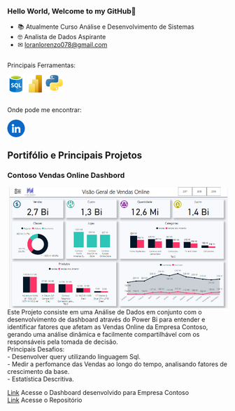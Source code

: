 ### Hello World, Welcome to my GitHub👋
 
- 📚 Atualmente Curso Análise e Desenvolvimento de Sistemas
- 🤓 Analista de Dados Aspirante
- ✉ loranlorenzo078@gmail.com
##
Principais Ferramentas:
<div style="display: inline_block">
  <img align="center" alt="SQL" height="40" width="40" src="https://github.com/LoranLorenzo/LoranLorenzo/blob/main/Imagens/logoSql.png?raw=trueraw=true">
  <img align="center" alt="Power BI" height="40" width="40" src="https://github.com/LoranLorenzo/LoranLorenzo/blob/main/Imagens/logoPowerBi.png?raw=trueraw=true">
  <img align="center" alt="Python" height="40" width="40" src="https://github.com/LoranLorenzo/LoranLorenzo/blob/main/Imagens/logoPython.png?raw=trueraw=true">
</div>
<br>

  
Onde pode me encontrar:
<div style="display: inline_block">
 <a href="https://www.linkedin.com/in/loran-lorenzo/" target="_blank">
    <img align="center" alt="" height="40" width="40" src="https://github.com/LoranLorenzo/LoranLorenzo/blob/main/Imagens/linkedin.png?raw=trueraw=true">
  </a>
</div>

## Portifólio e Principais Projetos
### Contoso Vendas Online Dashbord
<img align="right" width="500"  src="https://github.com/LoranLorenzo/LoranLorenzo/blob/main/Imagens/imagem_Dashboard.png?raw=trueraw=trueraw=true">
Este Projeto consiste em uma Análise de Dados em conjunto com o desenvolvimento de dashboard 
através do Power Bi para entender e identificar fatores que afetam as Vendas Online da Empresa Contoso,
gerando uma análise dinâmica e facilmente compartilhável com os responsáveis pela tomada de decisão.
<br>
Principais Desafios: <br>
- Desenvolver query utilizando linguagem Sql.<br>
- Medir a perfomance das Vendas ao longo do tempo, analisando fatores de crescimento da base.<br>
- Estatística Descritiva.

<a href="https://app.powerbi.com/view?r=eyJrIjoiMGM2NGMyZmItMWU2Yy00OGY5LTkzNjMtNjMzNmE2MDJhYzRkIiwidCI6IjQxODkxNWQyLTk4ODgtNDc1MC1hN2RkLTRmODZkM2YxNWVhZiJ9" target="_blank">Link</a> Acesse o Dashboard desenvolvido para Empresa Contoso
<br>
<a href="https://github.com/LoranLorenzo/ContosoRetailDW_Portifolio" target="_blank">Link</a> Acesse o Repositório
